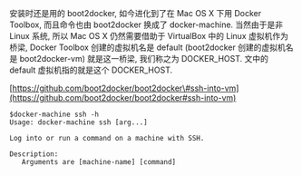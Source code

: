 安装时还是用的 boot2docker, 如今进化到了在 Mac OS X 下用 Docker Toolbox, 而且命令也由 boot2docker 换成了 docker-machine. 当然由于是非 Linux 系统, 所以 Mac OS X 仍然需要借助于 VirtualBox 中的 Linux 虚拟机作为桥梁, Docker Toolbox 创建的虚拟机名是 default \(boot2docker 创建的虚拟机名是 boot2docker-vm\) 就是这一桥梁, 我们称之为 DOCKER\_HOST. 文中的 default 虚拟机指的就是这个 DOCKER\_HOST.

[https://github.com/boot2docker/boot2docker\#ssh-into-vm](https://github.com/boot2docker/boot2docker#ssh-into-vm)

```
$docker-machine ssh -h
Usage: docker-machine ssh [arg...]

Log into or run a command on a machine with SSH.

Description:
   Arguments are [machine-name] [command]
```



